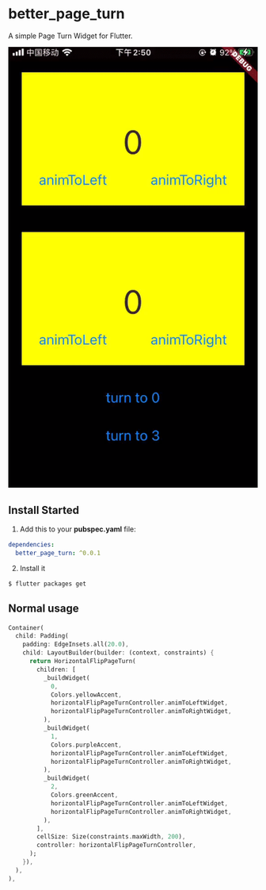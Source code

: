 # better_page_turn

A simple Page Turn Widget for Flutter.

<img src="doc/example.gif" border="0" />

## Install Started

1. Add this to your **pubspec.yaml** file:

```yaml
dependencies:
  better_page_turn: ^0.0.1
```

2. Install it

```bash
$ flutter packages get
```

## Normal usage

```dart
Container(
  child: Padding(
    padding: EdgeInsets.all(20.0),
    child: LayoutBuilder(builder: (context, constraints) {
      return HorizontalFlipPageTurn(
        children: [
          _buildWidget(
            0,
            Colors.yellowAccent,
            horizontalFlipPageTurnController.animToLeftWidget,
            horizontalFlipPageTurnController.animToRightWidget,
          ),
          _buildWidget(
            1,
            Colors.purpleAccent,
            horizontalFlipPageTurnController.animToLeftWidget,
            horizontalFlipPageTurnController.animToRightWidget,
          ),
          _buildWidget(
            2,
            Colors.greenAccent,
            horizontalFlipPageTurnController.animToLeftWidget,
            horizontalFlipPageTurnController.animToRightWidget,
          ),
        ],
        cellSize: Size(constraints.maxWidth, 200),
        controller: horizontalFlipPageTurnController,
      );
    }),
  ),
),
```

